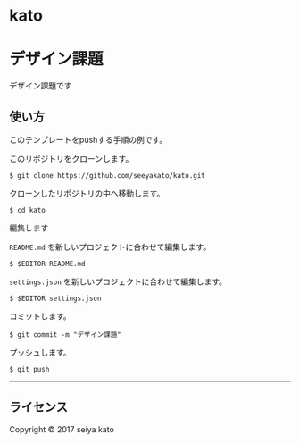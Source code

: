 # kato
デザイン課題
======================
デザイン課題です  

使い方
------
このテンプレートをpushする手順の例です。

このリポジトリをクローンします。

    $ git clone https://github.com/seeyakato/kato.git

クローンしたリポジトリの中へ移動します。

    $ cd kato  
  
編集します  

`README.md` を新しいプロジェクトに合わせて編集します。

    $ $EDITOR README.md

`settings.json` を新しいプロジェクトに合わせて編集します。

    $ $EDITOR settings.json

コミットします。

    $ git commit -m "デザイン課題" 

プッシュします。

    $ git push 
----------------
ライセンス
----------
Copyright &copy; 2017 seiya kato
